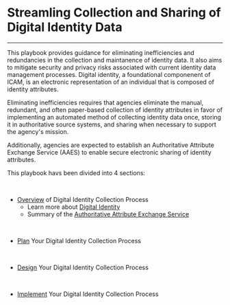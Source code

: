 # Streamling Collection and Sharing of Digital Identity Data
----------------------------------------------------------------

This playbook provides guidance for eliminating inefficiencies and redundancies in the collection and maintanence of identity data. It also aims to mitigate security and privacy risks associated with current identity data management processes. Digital identity, a foundational componenent of ICAM, is an electronic representation of an individual that is composed of identity attributes.

Eliminating inefficiencies requires that agencies eliminate the manual, redundant, and often paper-based collection of identity attributes in favor of implementing an automated method of collecting identity data once, storing it in authoritative source systems, and sharing when necessary to support the agency's mission. 

Additionally, agencies are expected to establish an Authoritative Attribute Exchange Service (AAES) to enable secure electronic sharing of identity attributes.

This playbook havs been divided into 4 sections:

<br>

* [Overview](../identity-playbook/overview/index/) of Digital Identity Collection Process <br>
  * Learn more about [Digital Identity](../identity-playbook/overview/1_enterprise-id/)
  * Summary of the [Authoritative Attribute Exchange Service](../identity-playbook/overview/2_ae-elements/)

<br>

* [Plan](../identity-playbook/plan/index) Your Digital Identity Collection Process

<br>

* [Design](../identity-playbook/design/index) Your Digital Identity Collection Process

<br>

* [Implement](../identity-playbook/implement/index/) Your Digital Identity Collection Process



